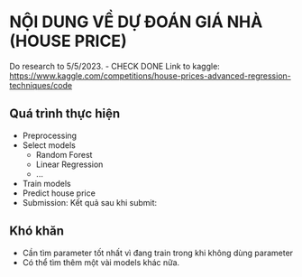 # NỘI DUNG VỀ DỰ ĐOÁN GIÁ NHÀ (HOUSE PRICE)

Do research to 5/5/2023. - CHECK DONE
Link to kaggle: https://www.kaggle.com/competitions/house-prices-advanced-regression-techniques/code

## Quá trình thực hiện
- Preprocessing
- Select models
    - Random Forest
    - Linear Regression
    - ...
- Train models
- Predict house price
- Submission: Kết quả sau khi submit:

## Khó khăn
- Cần tìm parameter tốt nhất vì đang train trong khi không dùng parameter
- Có thể tìm thêm một vài models khác nữa.